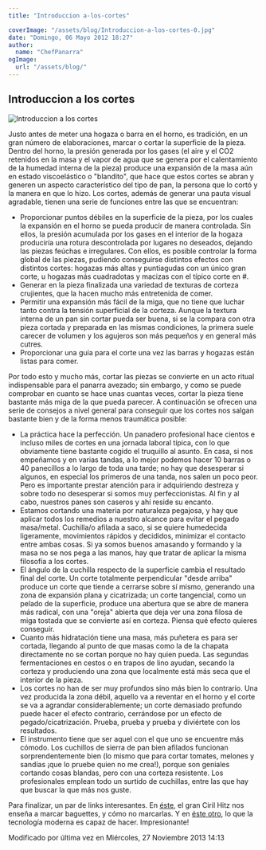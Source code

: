 ```yaml
---
title: "Introduccion a-los-cortes"

coverImage: "/assets/blog/Introduccion-a-los-cortes-0.jpg"
date: "Domingo, 06 Mayo 2012 18:27"
author:
  name: "ChefPanarra"
ogImage:
  url: "/assets/blog/"
---
```


## Introduccion a los cortes

![Introduccion a los cortes](/assets/blog/Introduccion-a-los-cortes-0.jpg)

Justo antes de meter una hogaza o barra en el horno, es tradición, en un gran número de elaboraciones, marcar o cortar la superficie de la pieza. Dentro del horno, la presión generada por los gases (el aire y el CO2 retenidos en la masa y el vapor de agua que se genera por el calentamiento de la humedad interna de la pieza) produce una expansión de la masa aún en estado viscoelástico o "blandito", que hace que estos cortes se abran y generen un aspecto característico del tipo de pan, la persona que lo cortó y la manera en que lo hizo. Los cortes, además de generar una pauta visual agradable, tienen una serie de funciones entre las que se encuentran:

- Proporcionar puntos débiles en la superficie de la pieza, por los cuales la expansión en el horno se pueda producir de manera controlada. Sin ellos, la presión acumulada por los gases en el interior de la hogaza produciría una rotura descontrolada por lugares no deseados, dejando las piezas feúchas e irregulares. Con ellos, es posible controlar la forma global de las piezas, pudiendo conseguirse distintos efectos con distintos cortes: hogazas más altas y puntiagudas con un único gran corte, u hogazas más cuadradotas y macizas con el típico corte en #.
- Generar en la pieza finalizada una variedad de texturas de corteza crujientes, que la hacen mucho más entretenida de comer.
- Permitir una expansión más fácil de la miga, que no tiene que luchar tanto contra la tensión superficial de la corteza. Aunque la textura interna de un pan sin cortar pueda ser buena, si se la compara con otra pieza cortada y preparada en las mismas condiciones, la primera suele carecer de volumen y los agujeros son más pequeños y en general más cutres.
- Proporcionar una guía para el corte una vez las barras y hogazas están listas para comer.

Por todo esto y mucho más, cortar las piezas se convierte en un acto ritual indispensable para el panarra avezado; sin embargo, y como se puede comprobar en cuanto se hace unas cuantas veces, cortar la pieza tiene bastante más miga de la que pueda parecer. A continuación se ofrecen una serie de consejos a nivel general para conseguir que los cortes nos salgan bastante bien y de la forma menos traumática posible:

- La práctica hace la perfección. Un panadero profesional hace cientos e incluso miles de cortes en una jornada laboral típica, con lo que obviamente tiene bastante cogido el truquillo al asunto. En casa, si nos empeñamos y en varias tandas, a lo mejor podemos hacer 10 barras o 40 panecillos a lo largo de toda una tarde; no hay que desesperar si algunos, en especial los primeros de una tanda, nos salen un poco peor. Pero es importante prestar atención para ir adquiriendo destreza y sobre todo no desesperar si somos muy perfeccionistas. Al fin y al cabo, nuestros panes son caseros y ahí reside su encanto.
- Estamos cortando una materia por naturaleza pegajosa, y hay que aplicar todos los remedios a nuestro alcance para evitar el pegado masa/metal. Cuchilla/o afilada a saco, si se quiere humedecida ligeramente, movimientos rápidos y decididos, minimizar el contacto entre ambas cosas. Si ya somos buenos amasando y formando y la masa no se nos pega a las manos, hay que tratar de aplicar la misma filosofía a los cortes.
- El ángulo de la cuchilla respecto de la superficie cambia el resultado final del corte. Un corte totalmente perpendicular "desde arriba" produce un corte que tiende a cerrarse sobre sí mismo, generando una zona de expansión plana y cicatrizada; un corte tangencial, como un pelado de la superficie, produce una abertura que se abre de manera más radical, con una "oreja" abierta que deja ver una zona filosa de miga tostada que se convierte así en corteza. Piensa qué efecto quieres conseguir.
- Cuanto más hidratación tiene una masa, más puñetera es para ser cortada, llegando al punto de que masas como la de la chapata directamente no se cortan porque no hay quien pueda. Las segundas fermentaciones en cestos o en trapos de lino ayudan, secando la corteza y produciendo una zona que localmente está más seca que el interior de la pieza.
- Los cortes no han de ser muy profundos sino más bien lo contrario. Una vez producida la zona débil, aquello va a reventar en el horno y el corte se va a agrandar considerablemente; un corte demasiado profundo puede hacer el efecto contrario, cerrándose por un efecto de pegado/cicatrización. Prueba, prueba y prueba y diviértete con los resultados.
- El instrumento tiene que ser aquel con el que uno se encuentre más cómodo. Los cuchillos de sierra de pan bien afilados funcionan sorprendentemente bien (lo mismo que para cortar tomates, melones y sandías ¡que lo pruebe quien no me crea!), porque son geniales cortando cosas blandas, pero con una corteza resistente. Los profesionales emplean todo un surtido de cuchillas, entre las que hay que buscar la que más nos guste.

Para finalizar, un par de links interesantes. En [éste](http://www.youtube.com/watch?v=3QdzHuhJ-ls), el gran Ciril Hitz nos enseña a marcar baguettes, y cómo no marcarlas. Y en [éste otro](http://www.youtube.com/watch?v=5Qry2UImb5k), lo que la tecnología moderna es capaz de hacer. Impresionante!

Modificado por última vez en Miércoles, 27 Noviembre 2013 14:13
